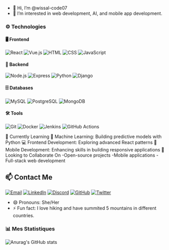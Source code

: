 - 👋 Hi, I’m @wissal-code07
- 👀 I’m interested in web development, AI, and mobile app development.

### ⚙️ Technologies

#### 🖥️ **Frontend**
![React](https://img.shields.io/badge/React-20232A?style=for-the-badge&logo=react&logoColor=61DAFB)
![Vue.js](https://img.shields.io/badge/Vue.js-35495E?style=for-the-badge&logo=vue.js&logoColor=4FC08D)
![HTML](https://img.shields.io/badge/HTML5-E34F26?style=for-the-badge&logo=html5&logoColor=white)
![CSS](https://img.shields.io/badge/CSS3-1572B6?style=for-the-badge&logo=css3&logoColor=white)
![JavaScript](https://img.shields.io/badge/JavaScript-323330?style=for-the-badge&logo=javascript&logoColor=F7DF1E)

#### 🔧 **Backend**
![Node.js](https://img.shields.io/badge/Node.js-43853D?style=for-the-badge&logo=node.js&logoColor=white)
![Express](https://img.shields.io/badge/Express.js-404D59?style=for-the-badge)
![Python](https://img.shields.io/badge/Python-3776AB?style=for-the-badge&logo=python&logoColor=white)
![Django](https://img.shields.io/badge/Django-092E20?style=for-the-badge&logo=django&logoColor=white)

#### 🗄️ **Databases**
![MySQL](https://img.shields.io/badge/MySQL-4479A1?style=for-the-badge&logo=mysql&logoColor=white)
![PostgreSQL](https://img.shields.io/badge/PostgreSQL-316192?style=for-the-badge&logo=postgresql&logoColor=white)
![MongoDB](https://img.shields.io/badge/MongoDB-4EA94B?style=for-the-badge&logo=mongodb&logoColor=white)

#### 🛠️ **Tools**
![Git](https://img.shields.io/badge/Git-F05032?style=for-the-badge&logo=git&logoColor=white)
![Docker](https://img.shields.io/badge/Docker-2496ED?style=for-the-badge&logo=docker&logoColor=white)
![Jenkins](https://img.shields.io/badge/Jenkins-D24939?style=for-the-badge&logo=jenkins&logoColor=white)
![GitHub Actions](https://img.shields.io/badge/GitHub_Actions-2088FF?style=for-the-badge&logo=github-actions&logoColor=white)

🌱 Currently Learning
🌟 Machine Learning: Building predictive models with Python
💻 Frontend Development: Exploring advanced React patterns
📱 Mobile Development: Enhancing skills in building responsive applications
💞️ Looking to Collaborate On
        -Open-source projects
        -Mobile applications
        -Full-stack web development
  ## 📫 Contact Me  

[![Email](https://img.shields.io/badge/Email-D14836?style=for-the-badge&logo=gmail&logoColor=white)](mailto:wissalbenkouider71@gmail.com)
[![LinkedIn](https://img.shields.io/badge/LinkedIn-0A66C2?style=for-the-badge&logo=linkedin&logoColor=white)](https://www.linkedin.com/in/benkouider-wissal-59a7172b7/)
[![Discord](https://img.shields.io/badge/Discord-5865F2?style=for-the-badge&logo=discord&logoColor=white)](https://discord.com/users/WIZZOU#0810)
[![GitHub](https://img.shields.io/badge/GitHub-181717?style=for-the-badge&logo=github&logoColor=white)](https://github.com/wissal-code07)
[![Twitter](https://img.shields.io/badge/Twitter-1DA1F2?style=for-the-badge&logo=twitter&logoColor=white)](https://twitter.com/wissalbenkouider)


- 😄 Pronouns: She/Her
- ⚡ Fun fact: I love hiking and have summited 5 mountains in different countries.

<!---
wissal-code07/wissal-code07 is a ✨ special ✨ repository because its `README.md` (this file) appears on your GitHub profile.
You can click the Preview link to take a look at your changes.
--->
### 📊 Mes Statistiques
![Anurag's GitHub stats](https://github-readme-stats.vercel.app/api?username=wissal-code07&show_icons=true&theme=radical)

